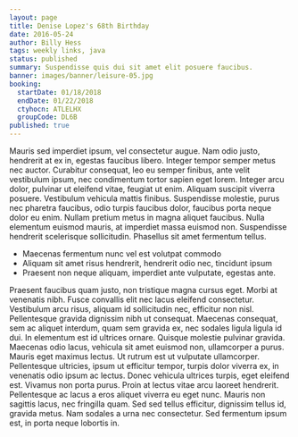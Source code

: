 ```yaml
---
layout: page
title: Denise Lopez's 68th Birthday
date: 2016-05-24
author: Billy Hess
tags: weekly links, java
status: published
summary: Suspendisse quis dui sit amet elit posuere faucibus.
banner: images/banner/leisure-05.jpg
booking:
  startDate: 01/18/2018
  endDate: 01/22/2018
  ctyhocn: ATLELHX
  groupCode: DL6B
published: true
---
```

Mauris sed imperdiet ipsum, vel consectetur augue. Nam odio justo, hendrerit at ex in, egestas faucibus libero. Integer tempor semper metus nec auctor. Curabitur consequat, leo eu semper finibus, ante velit vestibulum ipsum, nec condimentum tortor sapien eget lorem. Integer arcu dolor, pulvinar ut eleifend vitae, feugiat ut enim. Aliquam suscipit viverra posuere. Vestibulum vehicula mattis finibus. Suspendisse molestie, purus nec pharetra faucibus, odio turpis faucibus dolor, faucibus porta neque dolor eu enim. Nullam pretium metus in magna aliquet faucibus. Nulla elementum euismod mauris, at imperdiet massa euismod non. Suspendisse hendrerit scelerisque sollicitudin. Phasellus sit amet fermentum tellus.

* Maecenas fermentum nunc vel est volutpat commodo
* Aliquam sit amet risus hendrerit, hendrerit odio nec, tincidunt ipsum
* Praesent non neque aliquam, imperdiet ante vulputate, egestas ante.

Praesent faucibus quam justo, non tristique magna cursus eget. Morbi at venenatis nibh. Fusce convallis elit nec lacus eleifend consectetur. Vestibulum arcu risus, aliquam id sollicitudin nec, efficitur non nisl. Pellentesque gravida dignissim nibh ut consequat. Maecenas consequat, sem ac aliquet interdum, quam sem gravida ex, nec sodales ligula ligula id dui. In elementum est id ultrices ornare. Quisque molestie pulvinar gravida. Maecenas odio lacus, vehicula sit amet euismod non, ullamcorper a purus. Mauris eget maximus lectus. Ut rutrum est ut vulputate ullamcorper. Pellentesque ultricies, ipsum ut efficitur tempor, turpis dolor viverra ex, in venenatis odio ipsum ac lectus. Donec vehicula ultrices turpis, eget eleifend est.
Vivamus non porta purus. Proin at lectus vitae arcu laoreet hendrerit. Pellentesque ac lacus a eros aliquet viverra eu eget nunc. Mauris non sagittis lacus, nec fringilla quam. Sed sed tellus efficitur, dignissim tellus id, gravida metus. Nam sodales a urna nec consectetur. Sed fermentum ipsum est, in porta neque lobortis in.
